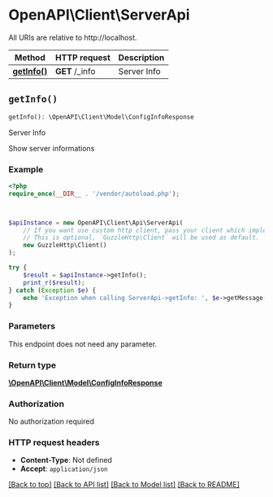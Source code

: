 # OpenAPI\Client\ServerApi

All URIs are relative to http://localhost.

Method | HTTP request | Description
------------- | ------------- | -------------
[**getInfo()**](ServerApi.md#getInfo) | **GET** /_info | Server Info


## `getInfo()`

```php
getInfo(): \OpenAPI\Client\Model\ConfigInfoResponse
```

Server Info

Show server informations

### Example

```php
<?php
require_once(__DIR__ . '/vendor/autoload.php');



$apiInstance = new OpenAPI\Client\Api\ServerApi(
    // If you want use custom http client, pass your client which implements `GuzzleHttp\ClientInterface`.
    // This is optional, `GuzzleHttp\Client` will be used as default.
    new GuzzleHttp\Client()
);

try {
    $result = $apiInstance->getInfo();
    print_r($result);
} catch (Exception $e) {
    echo 'Exception when calling ServerApi->getInfo: ', $e->getMessage(), PHP_EOL;
}
```

### Parameters

This endpoint does not need any parameter.

### Return type

[**\OpenAPI\Client\Model\ConfigInfoResponse**](../Model/ConfigInfoResponse.md)

### Authorization

No authorization required

### HTTP request headers

- **Content-Type**: Not defined
- **Accept**: `application/json`

[[Back to top]](#) [[Back to API list]](../../README.md#endpoints)
[[Back to Model list]](../../README.md#models)
[[Back to README]](../../README.md)
